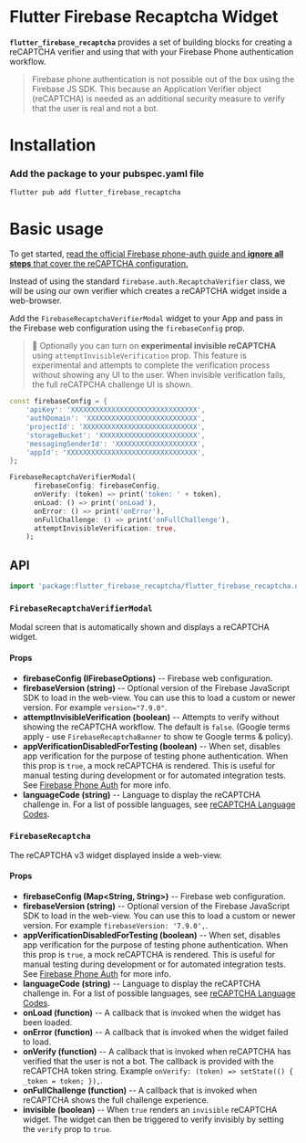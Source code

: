 # Flutter Firebase Recaptcha Widget

**`flutter_firebase_recaptcha`** provides a set of building blocks for creating a reCAPTCHA verifier and using that with your Firebase Phone authentication workflow.

> Firebase phone authentication is not possible out of the box using the Firebase JS SDK. This because an Application Verifier object (reCAPTCHA) is needed as an additional security measure to verify that the user is real and not a bot.

# Installation

### Add the package to your pubspec.yaml file

```
flutter pub add flutter_firebase_recaptcha
```

# Basic usage

To get started, [read the official Firebase phone-auth guide and **ignore all steps** that cover the reCAPTCHA configuration.](https://firebase.google.com/docs/auth/web/phone-auth)

Instead of using the standard `firebase.auth.RecaptchaVerifier` class, we will be using our own verifier which creates a reCAPTCHA widget inside a web-browser.

Add the `FirebaseRecaptchaVerifierModal` widget to your App and pass in the Firebase web configuration using the `firebaseConfig` prop.

> 🚨 Optionally you can turn on **experimental invisible reCAPTCHA** using `attemptInvisibleVerification` prop. This feature is experimental and attempts to complete the verification process without showing any UI to the user. When invisible verification fails, the full reCATPCHA challenge UI is shown.

```dart
const firebaseConfig = {
    'apiKey': 'XXXXXXXXXXXXXXXXXXXXXXXXXXXXXXX',
    'authDomain': 'XXXXXXXXXXXXXXXXXXXXXXXXXXX',
    'projectId': 'XXXXXXXXXXXXXXXXXXXXXXXXXXXX',
    'storageBucket': 'XXXXXXXXXXXXXXXXXXXXXXXX',
    'messagingSenderId': 'XXXXXXXXXXXXXXXXXXXX',
    'appId': 'XXXXXXXXXXXXXXXXXXXXXXXXXXXXXXXX',
};

FirebaseRecaptchaVerifierModal(
      firebaseConfig: firebaseConfig,
      onVerify: (token) => print('token: ' + token),
      onLoad: () => print('onLoad'),
      onError: () => print('onError'),
      onFullChallenge: () => print('onFullChallenge'),
      attemptInvisibleVerification: true,
    );
```
## API

```dart
import 'package:flutter_firebase_recaptcha/flutter_firebase_recaptcha.dart';
```

### `FirebaseRecaptchaVerifierModal`

Modal screen that is automatically shown and displays a reCAPTCHA widget.

#### Props

- **firebaseConfig (IFirebaseOptions)** -- Firebase web configuration.
- **firebaseVersion (string)** -- Optional version of the Firebase JavaScript SDK to load in the web-view. You can use this to load a custom or newer version. For example `version="7.9.0"`.
- **attemptInvisibleVerification (boolean)** -- Attempts to verify without showing the reCAPTCHA workflow. The default is `false`. (Google terms apply - use `FirebaseRecaptchaBanner` to show te Google terms & policy).
- **appVerificationDisabledForTesting (boolean)** -- When set, disables app verification for the purpose of testing phone authentication. When this prop is `true`, a mock reCAPTCHA is rendered. This is useful for manual testing during development or for automated integration tests. See [Firebase Phone Auth](https://firebase.google.com/docs/auth/web/phone-auth#integration-testing) for more info.
- **languageCode (string)** -- Language to display the reCAPTCHA challenge in. For a list of possible languages, see [reCAPTCHA Language Codes](https://developers.google.com/recaptcha/docs/language).

### `FirebaseRecaptcha`

The reCAPTCHA v3 widget displayed inside a web-view.

#### Props

- **firebaseConfig (Map<String, String>)** -- Firebase web configuration.
- **firebaseVersion (string)** -- Optional version of the Firebase JavaScript SDK to load in the web-view. You can use this to load a custom or newer version. For example `firebaseVersion: '7.9.0',`.
- **appVerificationDisabledForTesting (boolean)** -- When set, disables app verification for the purpose of testing phone authentication. When this prop is `true`, a mock reCAPTCHA is rendered. This is useful for manual testing during development or for automated integration tests. See [Firebase Phone Auth](https://firebase.google.com/docs/auth/web/phone-auth#integration-testing) for more info.
- **languageCode (string)** -- Language to display the reCAPTCHA challenge in. For a list of possible languages, see [reCAPTCHA Language Codes](https://developers.google.com/recaptcha/docs/language).
- **onLoad (function)** -- A callback that is invoked when the widget has been loaded.
- **onError (function)** -- A callback that is invoked when the widget failed to load.
- **onVerify (function)** -- A callback that is invoked when reCAPTCHA has verified that the user is not a bot. The callback is provided with the reCAPTCHA token string. Example `onVerify: (token) => setState(() { _token = token; }),`.
- **onFullChallenge (function)** -- A callback that is invoked when reCAPTCHA shows the full challenge experience.
- **invisible (boolean)** -- When `true` renders an `invisible` reCAPTCHA widget. The widget can then be triggered to verify invisibly by setting the `verify` prop to `true`.
